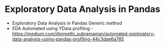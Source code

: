 # Exploratory Data Analysis in Pandas 

- Exploratory Data Analysis in Pandas Generic method
- EDA Automated using YData profiling - https://medium.com/@preethi_subramanian/automated-exploratory-data-analysis-using-pandas-profiling-44c3dae6a785


